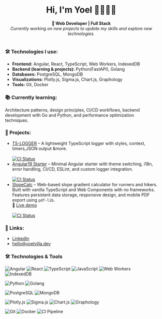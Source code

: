 <h1 align="center">Hi, I'm Yoel 👋🧑🏽‍💻</h1>

<div align="center">
  <strong>🚀 Web Developer | Full Stack</strong><br/>
  <em>Currently working on new projects to update my skills and explore new technologies.</em>
</div>

<br/>

<h3>🛠️ Technologies I use:</h3>

<ul>
  <li><strong>Frontend:</strong> Angular, React, TypeScript, Web Workers, IndexedDB</li>
  <li><strong>Backend (learning & projects):</strong> Python(FastAPI), Golang</li>
  <li><strong>Databases:</strong> PostgreSQL, MongoDB</li>
  <li><strong>Visualizations:</strong> Plotly.js, Sigma.js, Chart.js, Graphology</li>
  <li><strong>Tools:</strong> Git, Docker</li>
</ul>

<h3>📚 Currently learning:</h3>
<p>Architecture patterns, design principles, CI/CD workflows, backend development with Go and Python, and performance optimization techniques.
</p>

<h3>🧰 Projects:</h3>
<ul>
  <li>
   <a href="https://github.com/95yoel/ts-logger">TS-LOGGER</a> – 
    A lightweight TypeScript logger with styles, context, timers,JSON output &more.
    <br><br>
    <a href="https://github.com/95yoel/ts-logger/actions/workflows/pipeline.yml">
      <img src="https://github.com/95yoel/ts-logger/actions/workflows/pipeline.yml/badge.svg" alt="CI Status">
    </a>
  </li>
  <li>
   <a href="https://github.com/95yoel/Angular19-starter">Angular19 Starter</a> – 
    Minimal Angular starter with theme switching, i18n, error handling, CI/CD, ESLint, and custom logger integration.
    <br><br>
    <a href="https://github.com/95yoel/Angular19-starter/actions/workflows/ci.yml">
      <img src="https://github.com/95yoel/Angular19-starter/actions/workflows/ci.yml/badge.svg" alt="CI Status">
    </a>
  </li>
  <li>
  <a href="https://github.com/95yoel/slope_calc">SlopeCalc</a> – 
  Web-based slope gradient calculator for runners and hikers. Built with vanilla TypeScript and Web Components with no frameworks. Features persistent data storage, responsive design, and mobile PDF export using <code>pdf-lib</code>.
  <br>
  🔗 <a href="https://95yoel.github.io/slope_calc/" target="_blank">Live demo</a>
  <br><br>
  <a href="https://github.com/95yoel/slope_calc/actions/workflows/deploy.yml">
    <img src="https://github.com/95yoel/slope_calc/actions/workflows/deploy.yml/badge.svg" alt="CI Status">
  </a>
</li>


</ul>


<h3>🔗 Links:</h3>
<ul>
  <li><a href="https://www.linkedin.com/in/yoel-villa/">LinkedIn</a><br></li>
  <li><a href="mailto:hello@yoelvilla.dev?subject=Hello!">hello@yoelvilla.dev</a></li>
</ul>


### 🛠️ Technologies & Tools
<!--
[![CV](https://img.shields.io/badge/CV-Online%20Resume-blue?logo=read-the-docs&logoColor=white)](https://95yoel.github.io/tu-cv)
-->

![Angular](https://img.shields.io/badge/Angular-DD0031?logo=angular&logoColor=ffffff)
![React](https://img.shields.io/badge/React-20232A?logo=react&logoColor=61DAFB)
![TypeScript](https://img.shields.io/badge/TypeScript-3178C6?logo=typescript&logoColor=ffffff)
![JavaScript](https://img.shields.io/badge/JavaScript-F7DF1E?logo=javascript&logoColor=000)
![Web Workers](https://img.shields.io/badge/Web%20Workers-Informational?logo=javascript&logoColor=white)
![IndexedDB](https://img.shields.io/badge/IndexedDB-004080?logo=database&logoColor=white)

![Python](https://img.shields.io/badge/Python-3776AB?logo=python&logoColor=ffffff)
![Golang](https://img.shields.io/badge/Go-00ADD8?logo=go&logoColor=ffffff)

![PostgreSQL](https://img.shields.io/badge/PostgreSQL-336791?logo=postgresql&logoColor=ffffff)
![MongoDB](https://img.shields.io/badge/MongoDB-47A248?logo=mongodb&logoColor=ffffff)

![Plotly.js](https://img.shields.io/badge/Plotly.js-3F4F75?logo=plotly&logoColor=ffffff)
![Sigma.js](https://img.shields.io/badge/Sigma.js-1A1A1A?logo=webcomponents.org&logoColor=ffffff)
![Chart.js](https://img.shields.io/badge/Chart.js-FF6384?logo=chartdotjs&logoColor=ffffff)
![Graphology](https://img.shields.io/badge/Graphology-555555?logo=graphql&logoColor=ffffff)

![Git](https://img.shields.io/badge/Git-F05032?logo=git&logoColor=ffffff)
![Docker](https://img.shields.io/badge/Docker-2496ED?logo=docker&logoColor=ffffff)
![CI Pipeline](https://img.shields.io/badge/GitHub%20Actions-CI--Pipeline-2088FF?logo=githubactions&logoColor=white)


















<!--
**95yoel/95yoel** is a ✨ _special_ ✨ repository because its `README.md` (this file) appears on your GitHub profile.

Here are some ideas to get you started:

- 🔭 I’m currently working on ...
- 🌱 I’m currently learning ...
- 👯 I’m looking to collaborate on ...
- 🤔 I’m looking for help with ...
- 💬 Ask me about ...
- 📫 How to reach me: ...
- 😄 Pronouns: ...
- ⚡ Fun fact: ...
-->
